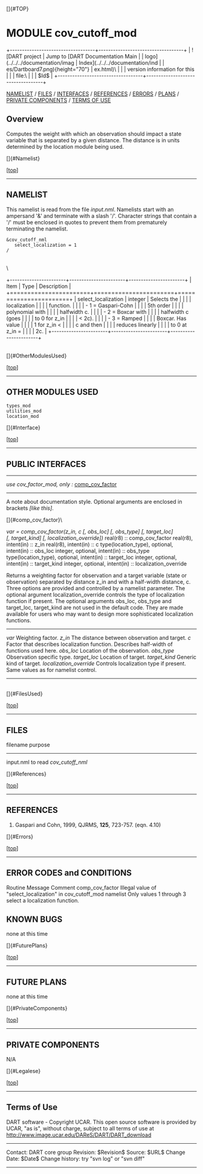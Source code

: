 []{#TOP}

MODULE cov\_cutoff\_mod
=======================

+-----------------------------------+-----------------------------------+
| ![DART project                    | Jump to [DART Documentation Main  |
| logo](../../../documentation/imag | Index](../../../documentation/ind |
| es/Dartboard7.png){height="70"}   | ex.html)\                         |
|                                   | version information for this      |
|                                   | file:\                            |
|                                   | \$Id\$                            |
+-----------------------------------+-----------------------------------+

[NAMELIST](#Namelist) / [FILES](#FilesUsed) / [INTERFACES](#Interface) /
[REFERENCES](#References) / [ERRORS](#Errors) / [PLANS](#FuturePlans) /
[PRIVATE COMPONENTS](#PrivateComponents) / [TERMS OF USE](#Legalese)

Overview
--------

Computes the weight with which an observation should impact a state
variable that is separated by a given distance. The distance is in units
determined by the location module being used.

[]{#Namelist}

<div class="top">

\[[top](#)\]

</div>

------------------------------------------------------------------------

NAMELIST
--------

This namelist is read from the file *input.nml*. Namelists start with an
ampersand '&' and terminate with a slash '/'. Character strings that
contain a '/' must be enclosed in quotes to prevent them from
prematurely terminating the namelist.

<div class="namelist">

    &cov_cutoff_nml
       select_localization = 1  
    /

</div>

\
\

<div>

+-----------------------+-----------------------+-----------------------+
| Item                  | Type                  | Description           |
+=======================+=======================+=======================+
| select\_localization  | integer               | Selects the           |
|                       |                       | localization          |
|                       |                       | function.             |
|                       |                       | -   1 = Gaspari-Cohn  |
|                       |                       |     5th order         |
|                       |                       |     polynomial with   |
|                       |                       |     halfwidth c.      |
|                       |                       | -   2 = Boxcar with   |
|                       |                       |     halfwidth c (goes |
|                       |                       |     to 0 for z\_in    |
|                       |                       |     &lt; 2c).         |
|                       |                       | -   3 = Ramped        |
|                       |                       |     Boxcar. Has value |
|                       |                       |     1 for z\_in &lt;  |
|                       |                       |     c and then        |
|                       |                       |     reduces linearly  |
|                       |                       |     to 0 at z\_in =   |
|                       |                       |     2c.               |
+-----------------------+-----------------------+-----------------------+

</div>

\
[]{#OtherModulesUsed}

<div class="top">

\[[top](#)\]

</div>

------------------------------------------------------------------------

OTHER MODULES USED
------------------

    types_mod
    utilities_mod
    location_mod

[]{#Interface}

<div class="top">

\[[top](#)\]

</div>

------------------------------------------------------------------------

PUBLIC INTERFACES
-----------------

  -------------------------------- ---------------------------------------
  *use cov\_factor\_mod, only :*   [comp\_cov\_factor](#comp_cov_factor)
  -------------------------------- ---------------------------------------

A note about documentation style. Optional arguments are enclosed in
brackets *\[like this\]*.

[]{#comp_cov_factor}\

<div class="routine">

*var = comp\_cov\_factor(z\_in, c *\[, obs\_loc\] \[, obs\_type\]
\[, target\_loc\] \[, target\_kind\] \[, localization\_override\]*)*
    real(r8)                                  :: comp_cov_factor
    real(r8), intent(in)                      :: z_in
    real(r8), intent(in)                      :: c
    type(location_type), optional, intent(in) :: obs_loc
    integer, optional, intent(in)             :: obs_type
    type(location_type), optional, intent(in) :: target_loc
    integer, optional, intent(in)             :: target_kind
    integer, optional, intent(in)             :: localization_override

</div>

<div class="indent1">

Returns a weighting factor for observation and a target variable (state
or observation) separated by distance z\_in and with a half-width
distance, c. Three options are provided and controlled by a namelist
parameter. The optional argument localization\_override controls the
type of localization function if present. The optional arguments
obs\_loc, obs\_type and target\_loc, target\_kind are not used in the
default code. They are made available for users who may want to design
more sophisticated localization functions.

  -------------------------- -------------------------------------------------------------------------------------------
  *var*                      Weighting factor.
  *z\_in*                    The distance between observation and target.
  *c*                        Factor that describes localization function. Describes half-width of functions used here.
  *obs\_loc*                 Location of the observation.
  *obs\_type*                Observation specific type.
  *target\_loc*              Location of target.
  *target\_kind*             Generic kind of target.
  *localization\_override*   Controls localization type if present. Same values as for namelist control.
  -------------------------- -------------------------------------------------------------------------------------------

</div>

\
[]{#FilesUsed}

<div class="top">

\[[top](#)\]

</div>

------------------------------------------------------------------------

FILES
-----

  filename    purpose
  ----------- ----------------------------
  input.nml   to read *cov\_cutoff\_nml*

[]{#References}

<div class="top">

\[[top](#)\]

</div>

------------------------------------------------------------------------

REFERENCES
----------

1.  Gaspari and Cohn, 1999, QJRMS, **125**, 723-757. (eqn. 4.10)

[]{#Errors}

<div class="top">

\[[top](#)\]

</div>

------------------------------------------------------------------------

ERROR CODES and CONDITIONS
--------------------------

<div class="errors">

Routine
Message
Comment
comp\_cov\_factor
Illegal value of "select\_localization" in cov\_cutoff\_mod namelist
Only values 1 through 3 select a localization function.

</div>

KNOWN BUGS
----------

none at this time

[]{#FuturePlans}

<div class="top">

\[[top](#)\]

</div>

------------------------------------------------------------------------

FUTURE PLANS
------------

none at this time

[]{#PrivateComponents}

<div class="top">

\[[top](#)\]

</div>

------------------------------------------------------------------------

PRIVATE COMPONENTS
------------------

N/A

[]{#Legalese}

<div class="top">

\[[top](#)\]

</div>

------------------------------------------------------------------------

Terms of Use
------------

DART software - Copyright UCAR. This open source software is provided by
UCAR, "as is", without charge, subject to all terms of use at
<http://www.image.ucar.edu/DAReS/DART/DART_download>

  ----------------- -----------------------------
  Contact:          DART core group
  Revision:         \$Revision\$
  Source:           \$URL\$
  Change Date:      \$Date\$
  Change history:   try "svn log" or "svn diff"
  ----------------- -----------------------------



